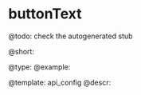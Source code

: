 buttonText
=============

@todo:
	check the autogenerated stub


@short:
	

@type: 
@example:


@template:	api_config
@descr:


